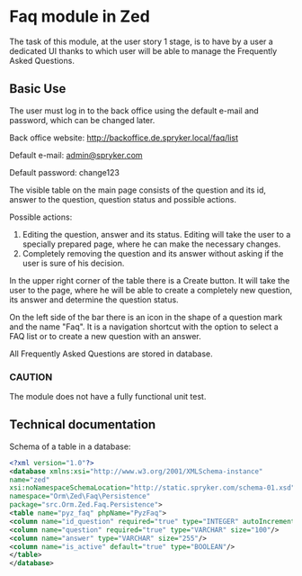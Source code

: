 # Faq module in Zed

The task of this module, at the user story 1 stage, is to have by a user a dedicated UI thanks to which user will be
able to manage the Frequently Asked Questions.

## Basic Use

The user must log in to the back office using the default e-mail and password, which can be changed later.

Back office website:
http://backoffice.de.spryker.local/faq/list

Default e-mail:
admin@spryker.com

Default password:
change123

The visible table on the main page consists of the question and its id, answer to the question, question status and
possible actions.

Possible actions:

1) Editing the question, answer and its status. Editing will take the user to a specially prepared page, where he can
   make the necessary changes.
2) Completely removing the question and its answer without asking if the user is sure of his decision.

In the upper right corner of the table there is a Create button. It will take the user to the page, where he will be
able to create a completely new question, its answer and determine the question status.

On the left side of the bar there is an icon in the shape of a question mark and the name "Faq". It is a navigation
shortcut with the option to select a FAQ list or to create a new question with an answer.

All Frequently Asked Questions are stored in database.

### CAUTION

The module does not have a fully functional unit test.

## Technical documentation

Schema of a table in a database:
```xml
<?xml version="1.0"?>
<database xmlns:xsi="http://www.w3.org/2001/XMLSchema-instance"
name="zed"
xsi:noNamespaceSchemaLocation="http://static.spryker.com/schema-01.xsd"
namespace="Orm\Zed\Faq\Persistence"
package="src.Orm.Zed.Faq.Persistence">
<table name="pyz_faq" phpName="PyzFaq">
<column name="id_question" required="true" type="INTEGER" autoIncrement="true" primaryKey="true"/>
<column name="question" required="true" type="VARCHAR" size="100"/>
<column name="answer" type="VARCHAR" size="255"/>
<column name="is_active" default="true" type="BOOLEAN"/>
</table>
</database>
